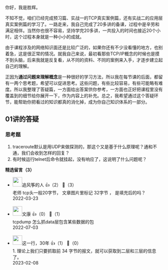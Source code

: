 你好，我是胜辉。

不知不觉，咱们已经完成预习篇、实战一的TCP真实案例篇，还有实战二的应用层真实案例篇的学习了。一路走来，我自己完成了20多讲的备课，过程中是辛劳和满足相伴。当然你也很不容易，坚持学完20多讲，一共投入的时间也接近20个小时，这个过程本身就是一种小小的成就。

由于课程涉及的网络知识面还是比较广泛的，如果你还有不少没看懂的地方，也别着急，这是很正常的情况。就我自己来说，最初看那些TCP/IP概念的时候也是摸不到头脑，后来我就是反复看，从不同的资料、不同的案例来入手，才逐步建立起自己的理解。

正因为**通过问题来理解概念**是一种很好的学习方法，所以我在每节课的后面，都留有一两个思考题，希望可以促进思考。这些问题，有些比较容易，有些可能略有难度。所以我整理了答疑篇，一方面给出答案供你参考，一方面也正好把课程里没有覆盖到的细节给你展开一下，作为内容上的补充。总之，我希望通过这个答疑环节，能帮助你把看过的知识都真的消化掉，成为你自己知识体系的一部分。

## 01讲的答疑

### 思考题

1. traceroute默认是用UDP来做探测的，那这个又是基于什么原理呢？通和不通，我们会收到怎样的回复？
2. 有时候运行telnet后命令就挂起，没有响应了，这说明了什么问题呢？
<div><strong>精选留言（3）</strong></div><ul>
<li><img src="https://static001.geekbang.org/account/avatar/00/16/b4/94/2796de72.jpg" width="30px"><span>追风筝的人</span> 👍（2） 💬（3）<div>老师 tcp头一般20字节， 文章图片里标记 32字节 ， 是填充后的吗？</div>2022-03-23</li><br/><li><img src="https://static001.geekbang.org/account/avatar/00/18/51/51/60d729d0.jpg" width="30px"><span>文康</span> 👍（0） 💬（1）<div>tcpdump 怎么抓data层包含某些数据的包</div>2022-07-03</li><br/><li><img src="https://static001.geekbang.org/account/avatar/00/22/26/81/036e6579.jpg" width="30px"><span>这一行，30年</span> 👍（1） 💬（0）<div>1. 理论上我们只要抓取前 34 字节的报文，就可以获取到二层和三层的信息了。</div>2023-02-08</li><br/>
</ul>